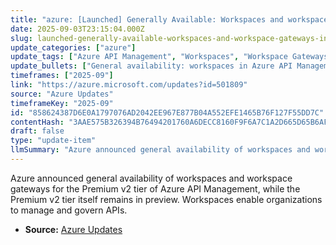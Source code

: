 ```yaml
---
title: "azure: [Launched] Generally Available: Workspaces and workspace gateways in the Premium v2 tier of Azure API Management"
date: 2025-09-03T23:15:04.000Z
slug: launched-generally-available-workspaces-and-workspace-gateways-in-the-premium-v2-tier-of-azure-api-management
update_categories: ["azure"]
update_tags: ["Azure API Management", "Workspaces", "Workspace Gateways", "Premium v2", "General Availability", "Preview"]
update_bullets: ["General availability: workspaces in Azure API Management Premium v2.", "General availability: workspace gateways in Azure API Management Premium v2.", "Note: the Premium v2 tier remains in preview at the time of the announcement.", "Workspaces are intended to help organizations manage and govern APIs."]
timeframes: ["2025-09"]
link: "https://azure.microsoft.com/updates?id=501809"
source: "Azure Updates"
timeframeKey: "2025-09"
id: "858624387D6E0A1797076AD2042EE967E877B04A552EFE1465B76F127F55DD7C"
contentHash: "3AAE575B326394B76494201760A6DECC8160F9F6A7C1A2D665D65B6AF5118A3D"
draft: false
type: "update-item"
llmSummary: "Azure announced general availability of workspaces and workspace gateways for the Premium v2 tier of Azure API Management, while the Premium v2 tier itself remains in preview. Workspaces enable organizations to manage and govern APIs."
---
```


Azure announced general availability of workspaces and workspace gateways for the Premium v2 tier of Azure API Management, while the Premium v2 tier itself remains in preview. Workspaces enable organizations to manage and govern APIs.

- **Source:** [Azure Updates](https://azure.microsoft.com/updates?id=501809)
